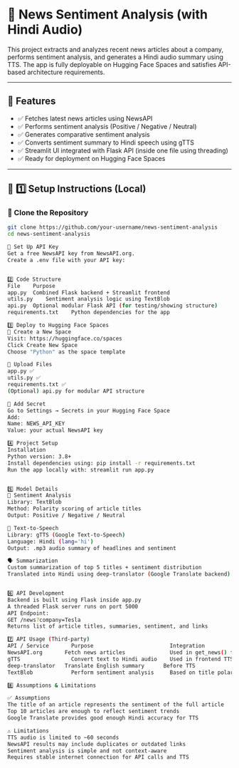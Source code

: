 # 📰 News Sentiment Analysis (with Hindi Audio)

This project extracts and analyzes recent news articles about a company, performs sentiment analysis, and generates a Hindi audio summary using TTS. The app is fully deployable on Hugging Face Spaces and satisfies API-based architecture requirements.

---

## 🚀 Features

- ✅ Fetches latest news articles using NewsAPI
- ✅ Performs sentiment analysis (Positive / Negative / Neutral)
- ✅ Generates comparative sentiment analysis
- ✅ Converts sentiment summary to Hindi speech using gTTS
- ✅ Streamlit UI integrated with Flask API (inside one file using threading)
- ✅ Ready for deployment on Hugging Face Spaces

---

## 🔧 1️⃣ Setup Instructions (Local)

### 🔹 Clone the Repository

```bash
git clone https://github.com/your-username/news-sentiment-analysis
cd news-sentiment-analysis

🔹 Set Up API Key
Get a free NewsAPI key from NewsAPI.org.
Create a .env file with your API key:


2️⃣ Code Structure
File	Purpose
app.py	Combined Flask backend + Streamlit frontend
utils.py	Sentiment analysis logic using TextBlob
api.py	Optional modular Flask API (for testing/showing structure)
requirements.txt	Python dependencies for the app

3️⃣ Deploy to Hugging Face Spaces
🔹 Create a New Space
Visit: https://huggingface.co/spaces
Click Create New Space
Choose "Python" as the space template

🔹 Upload Files
app.py ✅
utils.py ✅
requirements.txt ✅
(Optional) api.py for modular API structure

🔹 Add Secret
Go to Settings → Secrets in your Hugging Face Space
Add:
Name: NEWS_API_KEY
Value: your actual NewsAPI key

4️⃣ Project Setup
Installation
Python version: 3.8+
Install dependencies using: pip install -r requirements.txt
Run the app locally with: streamlit run app.py


5️⃣ Model Details
🧠 Sentiment Analysis
Library: TextBlob
Method: Polarity scoring of article titles
Output: Positive / Negative / Neutral

📢 Text-to-Speech
Library: gTTS (Google Text-to-Speech)
Language: Hindi (lang='hi')
Output: .mp3 audio summary of headlines and sentiment

🗣️ Summarization
Custom summarization of top 5 titles + sentiment distribution
Translated into Hindi using deep-translator (Google Translate backend)


6️⃣ API Development
Backend is built using Flask inside app.py
A threaded Flask server runs on port 5000
API Endpoint:
GET /news?company=Tesla
Returns list of article titles, summaries, sentiment, and links

7️⃣ API Usage (Third-party)
API / Service	    Purpose	                       Integration
NewsAPI.org	      Fetch news articles	           Used in get_news() function
gTTS	            Convert text to Hindi audio	   Used in frontend TTS
deep-translator	  Translate English summary      Before TTS
TextBlob	        Perform sentiment analysis	   Based on title polarity

8️⃣ Assumptions & Limitations

✅ Assumptions
The title of an article represents the sentiment of the full article
Top 10 articles are enough to reflect sentiment trends
Google Translate provides good enough Hindi accuracy for TTS

⚠️ Limitations
TTS audio is limited to ~60 seconds
NewsAPI results may include duplicates or outdated links
Sentiment analysis is simple and not context-aware
Requires stable internet connection for API calls and TTS
